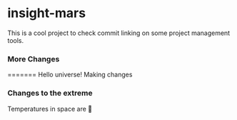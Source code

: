 # insight-mars

This is a cool project to check commit linking on some project management tools.

### More Changes
=======
Hello universe!
Making changes

### Changes to the extreme
Temperatures in space are 🥶
